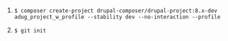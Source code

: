 1. `$ composer create-project drupal-composer/drupal-project:8.x-dev adug_project_w_profile --stability dev --no-interaction --profile`

2. `$ git init`